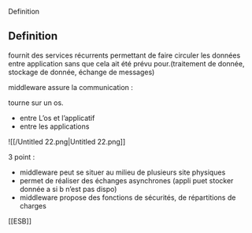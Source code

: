 Definition

## Definition

fournit des services récurrents permettant de faire circuler les données entre application sans que cela ait été prévu pour.(traitement de donnée, stockage de donnée, échange de messages)

middleware assure la communication :

tourne sur un os.

- entre L’os et l’applicatif
- entre les applications

![[/Untitled 22.png|Untitled 22.png]]

3 point :

- middleware peut se situer au milieu de plusieurs site physiques
- permet de réaliser des échanges asynchrones (appli puet stocker donnée a si b n’est pas dispo)
- middleware propose des fonctions de sécurités, de répartitions de charges

[[ESB]]